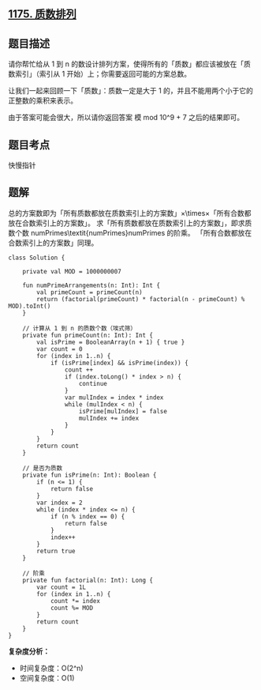 ## [1175. 质数排列](https://leetcode.cn/problems/prime-arrangements/description/)

## 题目描述

请你帮忙给从 1 到 n 的数设计排列方案，使得所有的「质数」都应该被放在「质数索引」（索引从 1 开始）上；你需要返回可能的方案总数。

让我们一起来回顾一下「质数」：质数一定是大于 1 的，并且不能用两个小于它的正整数的乘积来表示。

由于答案可能会很大，所以请你返回答案 模 mod 10^9 + 7 之后的结果即可。

## 题目考点

快慢指针

## 题解

总的方案数即为「所有质数都放在质数索引上的方案数」×\times×「所有合数都放在合数索引上的方案数」。
求「所有质数都放在质数索引上的方案数」，即求质数个数 numPrimes\textit{numPrimes}numPrimes 的阶乘。
「所有合数都放在合数索引上的方案数」同理。

```
class Solution {

    private val MOD = 1000000007

    fun numPrimeArrangements(n: Int): Int {
        val primeCount = primeCount(n)
        return (factorial(primeCount) * factorial(n - primeCount) % MOD).toInt()
    }

    // 计算从 1 到 n 的质数个数（埃式筛）
    private fun primeCount(n: Int): Int {
        val isPrime = BooleanArray(n + 1) { true }
        var count = 0
        for (index in 1..n) {
            if (isPrime[index] && isPrime(index)) {
                count ++
                if (index.toLong() * index > n) {
                    continue
                }
                var mulIndex = index * index
                while (mulIndex < n) {
                    isPrime[mulIndex] = false
                    mulIndex += index
                }
            }
        }
        return count
    }

    // 是否为质数
    private fun isPrime(n: Int): Boolean {
        if (n <= 1) {
            return false
        }
        var index = 2
        while (index * index <= n) {
            if (n % index == 0) {
                return false
            }
            index++
        }
        return true
    }

    // 阶乘
    private fun factorial(n: Int): Long {
        var count = 1L
        for (index in 1..n) {
            count *= index
            count %= MOD
        }
        return count
    }
}
```

**复杂度分析：**

- 时间复杂度：O(2^n)
- 空间复杂度：O(1) 
